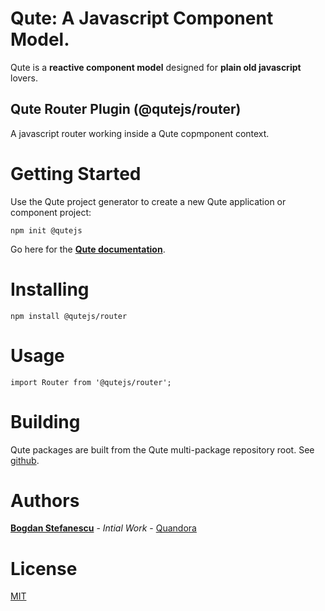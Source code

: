 # Qute: A Javascript Component Model.

Qute is a **reactive component model** designed for **plain old javascript** lovers.

## Qute Router Plugin (@qutejs/router)

A javascript router working inside a Qute copmponent context.

# Getting Started

Use the Qute project generator to create a new Qute application or component project:

```
npm init @qutejs
```

Go here for the **[Qute documentation](https://qutejs.org)**.

# Installing

```
npm install @qutejs/router
```

# Usage

```
import Router from '@qutejs/router';
```

# Building

Qute packages are built from the Qute multi-package repository root.
See [github](https://github.com/bstefanescu/qutejs).

# Authors

**[Bogdan Stefanescu](mailto:bogdan@quandora.com)** - *Intial Work* - [Quandora](https://quandora.com)

# License

[MIT](LICENSE)


